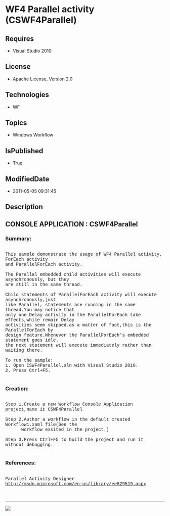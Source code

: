 # WF4 Parallel activity (CSWF4Parallel)
## Requires
* Visual Studio 2010
## License
* Apache License, Version 2.0
## Technologies
* WF
## Topics
* Windows Workflow
## IsPublished
* True
## ModifiedDate
* 2011-05-05 09:31:45
## Description

<p style="font-family:Courier New"></p>
<h2>CONSOLE APPLICATION : CSWF4Parallel</h2>
<p style="font-family:Courier New"></p>
<h3>Summary:</h3>
<p style="font-family:Courier New"><br>
This sample demonstrate the usage of WF4 Parallel activity, ForEach activity<br>
and ParallelForEach activity.<br>
<br>
The Parallal embedded child activities will execute asynchronously, but they<br>
are still in the same thread. <br>
<br>
Child statements of ParallelForEach activity will execute asynchronously,just<br>
like Parallel, statements are running in the same thread.You may notice that<br>
only one Delay activity in the ParallelForEach take effects,while remain Delay<br>
activities seem skipped.as a matter of fact,this is the ParallelForEach by <br>
design feature.Whenever the ParallelForEach's embedded statement goes idle.<br>
the next statement will execute immediately rather than waiting there.<br>
<br>
To run the sample:<br>
1. Open CSWF4Parallel.sln with Visual Studio 2010.<br>
2. Press Ctrl&#43;F5.<br>
<br>
</p>
<h3>Creation:</h3>
<p style="font-family:Courier New"><br>
Step 1.Create a new Workflow Console Application project,name it CSWF4Parallel<br>
<br>
Step 2.Author a workflow in the default created Workflow1.xaml file(See the<br>
&nbsp; &nbsp; &nbsp; workflow exsited in the project.) <br>
<br>
Step 3.Press Ctrl&#43;F5 to build the project and run it without debugging. <br>
<br>
</p>
<h3>References:</h3>
<p style="font-family:Courier New"><br>
Parallel Activity Designer<br>
<a target="_blank" href="http://msdn.microsoft.com/en-us/library/ee829519.aspx">http://msdn.microsoft.com/en-us/library/ee829519.aspx</a><br>
<br>
<br>
</p>
<hr>
<div><a href="http://go.microsoft.com/?linkid=9759640" style="margin-top:3px"><img src="http://bit.ly/onecodelogo">
</a></div>
